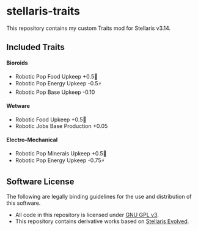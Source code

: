 # stellaris-traits

This repository contains my custom Traits mod for Stellaris v3.14.

## Included Traits

#### Bioroids
- Robotic Pop Food Upkeep +0.5🍏
- Robotic Pop Energy Upkeep -0.5⚡
- Robotic Pop Base Upkeep -0.10

#### Wetware
- Robotic Food Upkeep +0.5🍏
- Robotic Jobs Base Production +0.05

#### Electro-Mechanical
- Robotic Pop Minerals Upkeep +0.5💎
- Robotic Pop Energy Upkeep -0.75⚡

## Software License

The following are legally binding guidelines for the use and distribution of this software.

- All code in this repository is licensed under [GNU GPL v3](https://www.gnu.org/licenses/gpl-3.0.html).
- This repository contains derivative works based on [Stellaris Evolved](https://github.com/Stellaris-Evolved/stellaris-evolved).